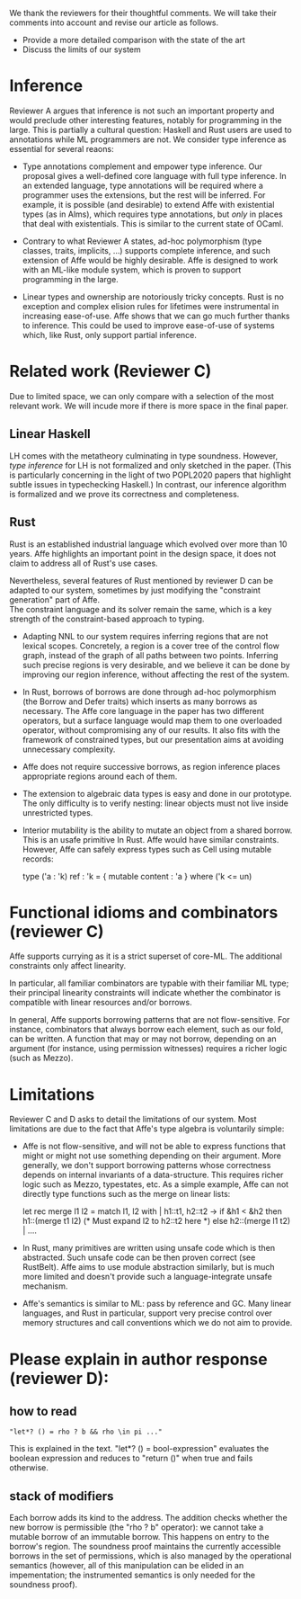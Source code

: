 We thank the reviewers for their thoughtful comments.
We will take their comments into account and revise our article as
follows.
* Provide a more detailed comparison with the state of the art
* Discuss the limits of our system

# Inference

Reviewer A argues that inference is not such an important property and
would preclude other interesting features, notably for programming in the large.
This is partially a cultural question: Haskell and Rust users are used
to annotations while ML programmers are not.
We consider type inference as essential for several reaons:

- Type annotations complement and empower type inference.
  Our proposal gives a well-defined core language with full type
  inference. In an extended language, type annotations will be
  required where a programmer uses the extensions, but the rest will
  be inferred.
  For example, it is possible (and desirable) to extend Affe with
  existential types (as in Alms), which requires type annotations, but
  *only* in places that deal with existentials.
  This is similar to the current state of OCaml.

- Contrary to what Reviewer A states, ad-hoc polymorphism (type
  classes, traits, implicits, ...) supports complete inference, and such
  extension of Affe would be highly desirable.
  Affe is designed to work with an ML-like module
  system, which is proven to support programming in the large.

- Linear types and ownership are notoriously tricky concepts.
  Rust is no exception and complex elision rules
  for lifetimes were instrumental in increasing ease-of-use. Affe shows
  that we can go much further thanks to inference. This could be used
  to improve ease-of-use of systems which, like Rust, only support
  partial inference.

# Related work (Reviewer C)

Due to limited space, we can only compare with a selection of the most
relevant work. We will incude more if there is more space in the final paper.

## Linear Haskell

LH comes with the metatheory culminating in type soundness. However,
*type inference* for LH is not formalized and only sketched in the
paper. (This is particularly concerning in the light of two POPL2020
papers that highlight subtle issues in typechecking Haskell.)
In contrast, our inference algorithm is formalized and we
prove its correctness and completeness.

## Rust

Rust is an established industrial language which evolved over more
than 10 years. Affe highlights an important point in the design
space, it does not claim to address all of Rust's use cases.

Nevertheless, several features of Rust mentioned by reviewer D
can be adapted to our system, sometimes by just modifying the
"constraint generation" part of Affe.  
The constraint language and its solver remain the same, which is
a key strength of the constraint-based approach to typing.

- Adapting NNL to our system requires inferring regions
  that are not lexical scopes. 
  Concretely, a region is a cover tree of the
  control flow graph, instead of the graph of all paths between two points.
  Inferring such precise regions is very desirable, and we believe
  it can be done by improving our region inference, without affecting the
  rest of the system.
- In Rust, borrows of borrows are done through ad-hoc polymorphism
  (the Borrow and Defer traits) which inserts as many
  borrows as necessary.
  The Affe core language in the paper has two different operators, but
  a surface language would map them to one overloaded operator,
  without compromising any of our results. It also fits with the
  framework of constrained types, but our presentation aims at
  avoiding unnecessary complexity.
- Affe does not require successive borrows, as region
  inference places appropriate regions around each of them.
- The extension to algebraic data types is easy and done in our
  prototype. The only difficulty is to verify nesting: 
  linear objects must not live inside unrestricted types.
- Interior mutability is the ability to mutate an object from a shared
  borrow. This is an usafe primitive In Rust.
  Affe would have similar constraints. However, Affe can safely
  express types such as Cell using mutable records:
  
  type ('a : 'k) ref : 'k = { mutable content : 'a } where ('k <= un)
  
# Functional idioms and combinators (reviewer C)

Affe supports currying as it is a strict superset of core-ML. The
additional constraints only affect linearity.

In particular, all familiar combinators are typable with their familiar
ML type; their principal linearity constraints will indicate whether
the combinator is compatible with linear resources and/or borrows.

In general, Affe supports borrowing patterns that are not
flow-sensitive. For instance, combinators that always borrow each
element, such as our fold, can be written. 
A function that may or may not borrow,
depending on an argument (for instance, using permission witnesses)
requires a richer logic (such as Mezzo).

# Limitations

Reviewer C and D asks to detail the limitations of our system.
Most limitations are due to the fact that Affe's type algebra
is voluntarily simple:

- Affe is not flow-sensitive, and will not be able to express
functions that might or might not use something depending on their
argument. More generally, we don't support borrowing patterns
whose correctness depends on internal invariants of a data-structure.
This requires richer logic such as Mezzo, typestates, etc.
As a simple example, Affe can not directly type functions such as the 
merge on linear lists:

  let rec merge l1 l2 = match l1, l2 with
    | h1::t1, h2::t2 ->
      if &h1 < &h2 
      then h1::(merge t1 l2) (* Must expand l2 to h2::t2 here *)
      else h2::(merge l1 t2)
    | ....

- In Rust, many primitives are written using unsafe code which is
  then abstracted. Such unsafe code can be then proven correct (see
  RustBelt).
  Affe aims to use module abstraction similarly, but is much
  more limited and doesn't provide such a language-integrate
  unsafe mechanism.

- Affe's semantics is similar to ML: pass by reference and GC.
  Many linear languages, and Rust in particular, support very precise
  control over memory structures and call conventions which we do not
  aim to provide.

# Please explain in author response (reviewer D):

## how to read
    "let*? () = rho ? b && rho \in pi ..."

This is explained in the text. "let*? () = bool-expression" evaluates
the boolean expression and reduces to "return ()" when true and fails
otherwise.

## stack of modifiers

Each borrow adds its kind to the address. The addition checks whether
the new borrow is permissible (the "rho ? b" operator): we cannot take
a mutable borrow of an immutable borrow. This happens on entry to the
borrow's region. The soundness proof maintains the currently
accessible borrows in the set of permissions, which is also managed by
the operational semantics (however, all of this manipulation can be
elided in an impementation; the instrumented semantics is only needed
for the soundness proof).
